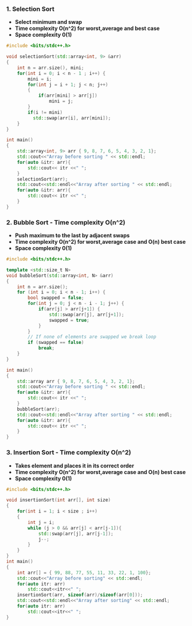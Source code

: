 ### 1. Selection Sort

- **Select minimum and swap**
- **Time complexity O(n^2) for worst,average and best case**
- **Space complexity 0(1)**

```cpp
#include <bits/stdc++.h>

void selectionSort(std::array<int, 9> &arr)
{
    int n = arr.size(), mini;
    for(int i = 0; i < n - 1 ; i++) {
        mini = i;
        for(int j = i + 1; j < n; j++)
        {
            if(arr[mini] > arr[j])
                mini = j;
        }
        if(i != mini)
          std::swap(arr[i], arr[mini]);
    }
}

int main()
{
    std::array<int, 9> arr { 9, 8, 7, 6, 5, 4, 3, 2, 1};
    std::cout<<"Array before sorting " << std::endl;
    for(auto &itr: arr){
        std::cout<< itr <<" ";
    }
    selectionSort(arr);
    std::cout<<std::endl<<"Array after sorting " << std::endl;
    for(auto &itr: arr){
        std::cout<< itr <<" ";
    }
}
```

### 2. Bubble Sort - Time complexity O(n^2)

- **Push maximum to the last by adjacent swaps**
- **Time complexity O(n^2) for worst,average case and  O(n) best case**
- **Space complexity 0(1)**
```cpp
#include <bits/stdc++.h>

template <std::size_t N>
void bubbleSort(std::array<int, N> &arr)
{
    int n = arr.size();
    for (int i = 0; i < n - 1; i++) {
        bool swapped = false;
        for(int j = 0; j < n - i - 1; j++) {
            if(arr[j] > arr[j+1]) {
                std::swap(arr[j], arr[j+1]);
                swapped = true;
            }
        }
        // If none of elements are swapped we break loop
        if (swapped == false)
            break;
    }
}

int main()
{
    std::array arr { 9, 8, 7, 6, 5, 4, 3, 2, 1};
    std::cout<<"Array before sorting " << std::endl;
    for(auto &itr: arr){
        std::cout<< itr <<" ";
    }
    bubbleSort(arr);
    std::cout<<std::endl<<"Array after sorting " << std::endl;
    for(auto &itr: arr){
        std::cout<< itr <<" ";
    }
}

```

### 3. Insertion Sort  - Time complexity O(n^2)

- **Takes element and places it in its correct order**
- **Time complexity O(n^2) for worst,average case and  O(n) best case**
- **Space complexity 0(1)**
```cpp
#include <bits/stdc++.h>

void insertionSort(int arr[], int size)
{
    for(int i = 1; i < size ; i++)
    {
        int j = i;
        while (j > 0 && arr[j] < arr[j-1]){
            std::swap(arr[j], arr[j-1]);
            j--;
        }
    }
}
int main()
{
    int arr[] = { 99, 88, 77, 55, 11, 33, 22, 1, 100};
    std::cout<<"Array before sorting" << std::endl;
    for(auto itr: arr)
        std::cout<<itr<<" ";
    insertionSort(arr, sizeof(arr)/sizeof(arr[0]));
    std::cout<<std::endl<<"Array after sorting" << std::endl;
    for(auto itr: arr)
        std::cout<<itr<<" ";
}
```
